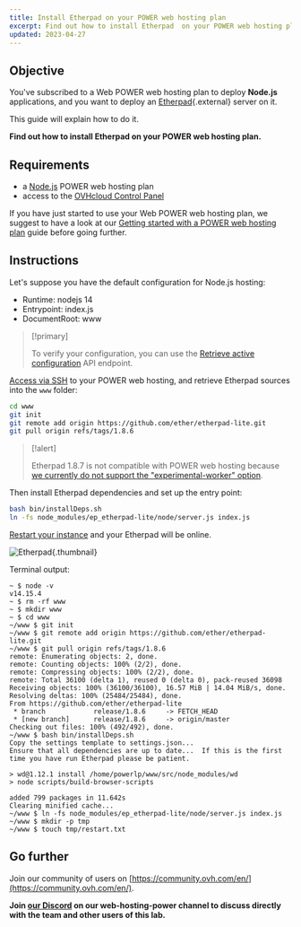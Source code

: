 ```yaml
---
title: Install Etherpad on your POWER web hosting plan
excerpt: Find out how to install Etherpad  on your POWER web hosting plan
updated: 2023-04-27
---
```


## Objective

You've subscribed to a Web POWER web hosting plan to deploy **Node.js** applications, and you want to deploy an [Etherpad](https://etherpad.org/){.external} server on it.

This guide will explain how to do it.

**Find out how to install Etherpad on your POWER web hosting plan.**

## Requirements

- a [Node.js](https://labs.ovh.com/managed-nodejs) POWER web hosting plan
- access to the [OVHcloud Control Panel](https://www.ovh.com/auth/?action=gotomanager&from=https://www.ovh.co.uk/&ovhSubsidiary=GB)

If you have just started to use your Web POWER web hosting plan, we suggest to have a look at our [Getting started with a POWER web hosting plan](getting-started1.) guide before going further.

## Instructions

Let's suppose you have the default configuration for Node.js hosting:

- Runtime: nodejs 14   
- Entrypoint: index.js 
- DocumentRoot: www

> [!primary]
>
> To verify your configuration, you can use the [Retrieve active configuration](getting-started#api-get-active-configuration.) API endpoint.

[Access via SSH](getting-started#ssh.) to your POWER web hosting, and retrieve Etherpad sources into the `www` folder:

```sh
cd www
git init
git remote add origin https://github.com/ether/etherpad-lite.git
git pull origin refs/tags/1.8.6
```

> [!alert]
>
> Etherpad 1.8.7 is not compatible with POWER web hosting because [we currently do not support the "experimental-worker" option](https://github.com/ether/etherpad-lite/wiki/Running-Etherpad-on-Phusion-Passenger#phusion-passenger-for-apache).

Then install Etherpad dependencies and set up the entry point:

```sh
bash bin/installDeps.sh
ln -fs node_modules/ep_etherpad-lite/node/server.js index.js
```

[Restart your instance](getting-started#restart.) and your Etherpad will be online.

![Etherpad](nodejs-install-etherpad-01.png){.thumbnail}

Terminal output:

```console
~ $ node -v
v14.15.4
~ $ rm -rf www
~ $ mkdir www
~ $ cd www
~/www $ git init
~/www $ git remote add origin https://github.com/ether/etherpad-lite.git
~/www $ git pull origin refs/tags/1.8.6
remote: Enumerating objects: 2, done.
remote: Counting objects: 100% (2/2), done.
remote: Compressing objects: 100% (2/2), done.
remote: Total 36100 (delta 1), reused 0 (delta 0), pack-reused 36098
Receiving objects: 100% (36100/36100), 16.57 MiB | 14.04 MiB/s, done.
Resolving deltas: 100% (25484/25484), done.
From https://github.com/ether/etherpad-lite
 * branch            release/1.8.6     -> FETCH_HEAD
 * [new branch]      release/1.8.6     -> origin/master
Checking out files: 100% (492/492), done.
~/www $ bash bin/installDeps.sh
Copy the settings template to settings.json...
Ensure that all dependencies are up to date...  If this is the first time you have run Etherpad please be patient.

> wd@1.12.1 install /home/powerlp/www/src/node_modules/wd
> node scripts/build-browser-scripts

added 799 packages in 11.642s
Clearing minified cache...
~/www $ ln -fs node_modules/ep_etherpad-lite/node/server.js index.js
~/www $ mkdir -p tmp
~/www $ touch tmp/restart.txt
```

## Go further

Join our community of users on [https://community.ovh.com/en/](https://community.ovh.com/en/).

**Join [our Discord](https://discord.gg/ovhcloud) on our web-hosting-power channel to discuss directly with the team and other users of this lab.**